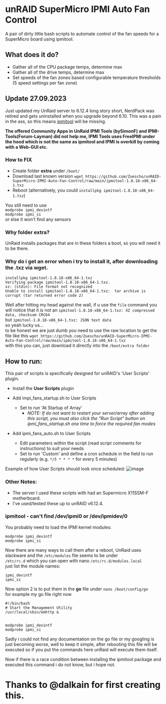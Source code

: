 # unRAID SuperMicro IPMI Auto Fan Control
A pair of dirty little bash scripts to automate control of the fan speeds for a SuperMicro board using ipmitool. 

## What does it do?
- Gather all of the CPU package temps, determine max
- Gather all of the drive temps, determine max
- Set speeds of the fan zones based configurable temperature thresholds (5 speed settings per fan zone)


## Update 27.09.2023
Just updated my UnRaid server to 6.12.4 long story short, NerdPack was retired and gets uninstalled when you upgrade beyond 6.10.
This was a pain in the ass, so this means [ipmitool](https://github.com/ipmitool/ipmitool) will be missing.

**The offered Community Apps in UnRaid IPMI Tools (bySimonF) and IPMI-Tools(Forum-Layman) did not help me, IPMI Tools uses FreeIPMI under the hood  which is not the same as ipmitool and IPMI is overkill by coming with a Web-GUI etc.**

### How to FIX
- Create folder **extra** under ``/boot/``
- Download last known version ``wget https://github.com/Zuescho/unRAID-SuperMicro-IPMI-Auto-Fan-Control/raw/main/ipmitool-1.8.18-x86_64-1.txz``  
- Reboot (alternatively, you could ``installpkg ipmitool-1.8.18-x86_64-1.txz``)

You still need to use   
``modprobe ipmi_devintf``  
``modprobe ipmi_si``  
or else it won't find any sensors

### Why folder extra?
UnRaid installs packages that are in these folders a boot, so you will need it to be there.


### Why do i get an error when i try to install it, after downloading the .txz via wget.
```
installpkg ipmitool-1.8.18-x86_64-1.txz
Verifying package ipmitool-1.8.18-x86_64-1.txz.
xz: (stdin): File format not recognized
Unable to install ipmitool-1.8.18-x86_64-1.txz:  tar archive is corrupt (tar returned error code 2)
```
Well after hitting my head against the wall, if u use the ``file`` command you will notice that it is not an  ``ipmitool-1.8.18-x86_64-1.txz: XZ compressed data, checksum CRC64``  
but  ``ipmitool-1.8.18-x86_64-1.txz: JSON text data``  
so yeah lucky us...  
to be honest we are just dumb you need to use the raw location to get the file like this
``wget https://github.com/Zuescho/unRAID-SuperMicro-IPMI-Auto-Fan-Control/raw/main/ipmitool-1.8.18-x86_64-1.txz``  
with this you can, just download it directly into the ``/boot/extra folder``



## How to run:
This pair of scripts is specifically designed for unRAID's 'User Scripts' plugin. 
- Install the **User Scripts** plugin

- Add impi_fans_startup.sh to User Scripts
  - Set to run 'At Startup of Array'
    - _NOTE: If do not want to restart your server/array after adding this script, you must also click the "Run Script" button on ipmi_fans_startup.sh one time to force the required fan modes_
- Add ipmi_fans_auto.sh to User Scripts
  - Edit parameters within the script (read script comments for instructions) to suit your needs
  - Set to run 'Custom' and define a cron schedule in the field to run regularly (e.g. `*/5 * * * *` for every 5 minutes)

Example of how User Scripts should look once scheduled:
![image](https://user-images.githubusercontent.com/34625175/174487053-fbc9afcd-d289-44c6-ae86-fcc3e336601d.png)


### Other Notes:
- The server I used these scripts with had an Supermicro X11SSM-F motherboard.
- I've used/tested these up to unRAID v6.12.4.



###  ipmitool - can't find /dev/ipmi0 or /dev/ipmidev/0

You probably need to load the IPMI kernel modules:
````
modprobe ipmi_devintf
modprobe ipmi_si
````
Now there are many ways to call them after a reboot, UnRaid uses slackware and the ``/etc/modules`` file seems to be under  
``/etc/rc.d`` which you can open with nano ``/etc/rc.d/modules.local``  
just list the module names:  
````
ipmi_devintf
ipmi_si
````

Now option 2 is to put them in the **go** file under ``nano /boot/config/go``  
for example my go file right now
```
#!/bin/bash
# Start the Management Utility
/usr/local/sbin/emhttp &


modprobe ipmi_devintf
modprobe ipmi_si

```

Sadly i could not find any documentation on the go file or my googling is just becoming worse, well to keep it simple, after rebooting this file will be executed so if you put the commands here unRaid will execute them itself.

Now if there is a race condition between installing the ipmitool package and executed this command i do not know, but i hope not.

# Thanks to @dalkain for first creating this.